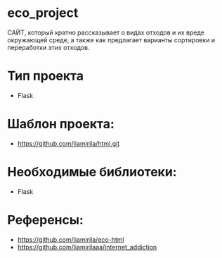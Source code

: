 # eco_project
САЙТ, который кратно рассказывает о видах отходов и их вреде окружающей среде, а также как предлагает варианты сортировки и переработки этих отходов.

# Тип проекта
- Flask

# Шаблон проекта:
- https://github.com/liamirila/html.git

# Необходимые библиотеки: 
- Flask

# Референсы:
- https://github.com/liamirila/eco-html
- https://github.com/liamirilaaa/internet_addiction
